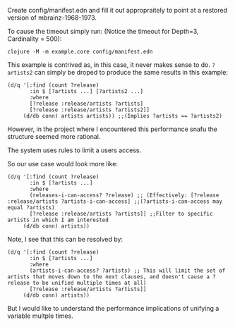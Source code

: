 Create config/manifest.edn and fill it out appropraitely to point at a restored version of mbrainz-1968-1973.

To cause the timeout simply run: (Notice the timeout for Depth=3, Cardinality = 500):
```
clojure -M -m example.core config/manifest.edn
```

This example is contrived as, in this case, it never makes sense to do. `?artists2` can simply be droped to produce the same results in this example: 

```
(d/q '[:find (count ?release)
       :in $ [?artists ...] [?artists2 ...]
       :where 
       [?release :release/artists ?artists]
       [?release :release/artists ?artists2]] 
     (d/db conn) artists artists)) ;;(Implies ?artists == ?artists2)
```

However, in the project where I encountered this performance snafu the structure seemed more rational. 

The system uses rules to limit a users access. 

So our use case would look more like:

```
(d/q '[:find (count ?release)
       :in $ [?artists ...]
       :where 
       (releases-i-can-access? ?release) ;; (Effectively: [?release :release/artists ?artists-i-can-access] ;;(?artists-i-can-access may equal ?artists)
       [?release :release/artists ?artists]] ;;Filter to specific artists in which I am interested
     (d/db conn) artists))
```

Note, I see that this can be resolved by:
 
```
(d/q '[:find (count ?release)
       :in $ [?artists ...]
       :where 
       (artists-i-can-access? ?artists) ;; This will limit the set of artists that moves down to the next clauses, and doesn't cause a ?release to be unified multiple times at all)
       [?release :release/artists ?artists]] 
     (d/db conn) artists))
```

But I would like to understand the performance implications of unifying a variable multple times. 
